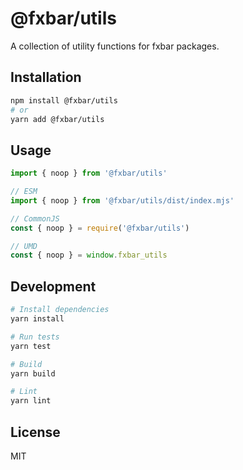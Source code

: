# @fxbar/utils

A collection of utility functions for fxbar packages.

## Installation

```bash
npm install @fxbar/utils
# or
yarn add @fxbar/utils
```

## Usage

```typescript
import { noop } from '@fxbar/utils'

// ESM
import { noop } from '@fxbar/utils/dist/index.mjs'

// CommonJS
const { noop } = require('@fxbar/utils')

// UMD
const { noop } = window.fxbar_utils
```

## Development

```bash
# Install dependencies
yarn install

# Run tests
yarn test

# Build
yarn build

# Lint
yarn lint
```

## License

MIT
